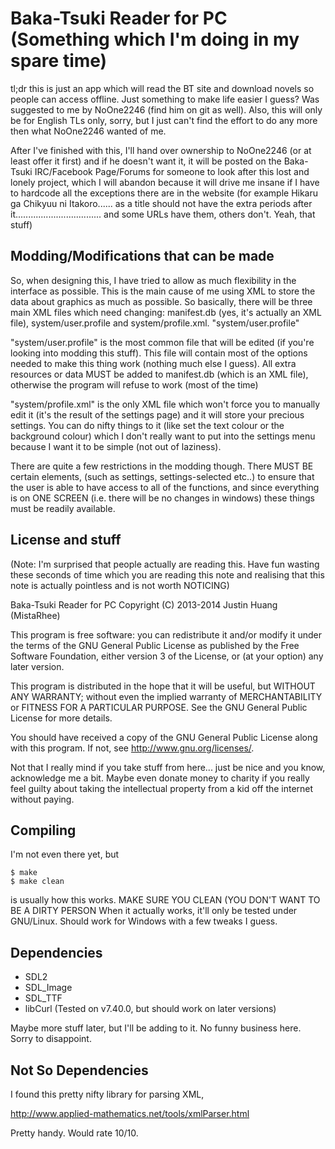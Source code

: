 Baka-Tsuki Reader for PC (Something which I'm doing in my spare time)
=====================================================================

tl;dr this is just an app which will read the BT site and download novels so
people can access offline. Just something to make life easier I guess? Was
suggested to me by NoOne2246 (find him on git as well). Also, this will only be
for English TLs only, sorry, but I just can't find the effort to do any more
then what NoOne2246 wanted of me.

After I've finished with this, I'll hand over ownership to NoOne2246 (or at
least offer it first) and if he doesn't want it, it will be posted on the
Baka-Tsuki IRC/Facebook Page/Forums for someone to look after this lost and
lonely project, which I will abandon because it will drive me insane if I have
to hardcode all the exceptions there are in the website (for example
Hikaru ga Chikyuu ni Itakoro...... as a title should not have the extra periods
after it.................................. and some URLs have them, others
don't. Yeah, that stuff)

Modding/Modifications that can be made
--------------------------------------

So, when designing this, I have tried to allow as much flexibility in the
interface as possible. This is the main cause of me using XML to store the data
about graphics as much as possible. So basically, there will be three main XML
files which need changing: manifest.db (yes, it's actually an XML file),
system/user.profile and system/profile.xml. "system/user.profile"

"system/user.profile" is the most common file that will be edited (if you're
looking into modding this stuff). This file will contain most of the options
needed to make this thing work (nothing much else I guess). All extra resources
or data MUST be added to manifest.db (which is an XML file), otherwise the
program will refuse to work (most of the time)

"system/profile.xml" is the only XML file which won't force you to
manually edit it (it's the result of the settings page) and it will store your
precious settings. You can do nifty things to it (like set the text colour or
the background colour) which I don't really want to put into the settings menu
because I want it to be simple (not out of laziness).

There are quite a few restrictions in the modding though. There MUST BE certain
elements, (such as settings, settings-selected etc..) to ensure that the user
is able to have access to all of the functions, and since everything is on ONE
SCREEN (i.e. there will be no changes in windows) these things must be readily
available. 


License and stuff
-----------------
(Note: I'm surprised that people actually are reading this. Have fun wasting
these seconds of time which you are reading this note and realising that this
note is actually pointless and is not worth NOTICING)

Baka-Tsuki Reader for PC Copyright (C) 2013-2014  Justin Huang (MistaRhee)

This program is free software: you can redistribute it and/or modify
it under the terms of the GNU General Public License as published by
the Free Software Foundation, either version 3 of the License, or
(at your option) any later version.

This program is distributed in the hope that it will be useful,
but WITHOUT ANY WARRANTY; without even the implied warranty of
MERCHANTABILITY or FITNESS FOR A PARTICULAR PURPOSE.  See the
GNU General Public License for more details.

You should have received a copy of the GNU General Public License
along with this program.  If not, see <http://www.gnu.org/licenses/>.




Not that I really mind if you take stuff from here... just be nice and you
know, acknowledge me a bit. Maybe even donate money to charity if you really
feel guilty about taking the intellectual property from a kid off the internet
without paying.

Compiling
---------

I'm not even there yet, but

    $ make
    $ make clean

is usually how this works. MAKE SURE YOU CLEAN (YOU DON'T WANT TO BE A DIRTY
PERSON When it actually works, it'll only be tested under GNU/Linux. Should 
work for Windows with a few tweaks I guess.

Dependencies
------------

- SDL2
- SDL_Image
- SDL_TTF
- libCurl (Tested on v7.40.0, but should work on later versions)

Maybe more stuff later, but I'll be adding to it. No funny business here. Sorry
to disappoint.

Not So Dependencies
-------------------

I found this pretty nifty library for parsing XML,

http://www.applied-mathematics.net/tools/xmlParser.html

Pretty handy. Would rate 10/10.
